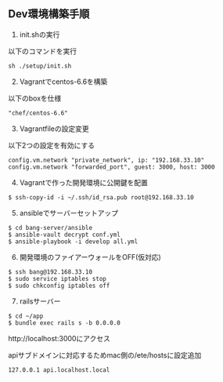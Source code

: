 ## Dev環境構築手順
1. init.shの実行

  以下のコマンドを実行
  ```
  sh ./setup/init.sh
  ```
2. Vagrantでcentos-6.6を構築

  以下のboxを仕様
  ```
  "chef/centos-6.6"
  ```
3. Vagrantfileの設定変更
  
  以下2つの設定を有効にする
  ```
  config.vm.network "private_network", ip: "192.168.33.10"
  config.vm.network "forwarded_port", guest: 3000, host: 3000
  ```
4. Vagrantで作った開発環境に公開鍵を配置

  ```
  $ ssh-copy-id -i ~/.ssh/id_rsa.pub root@192.168.33.10
  ```
5. ansibleでサーバーセットアップ

  ```
  $ cd bang-server/ansible
  $ ansible-vault decrypt conf.yml
  $ ansible-playbook -i develop all.yml
  ```
6. 開発環境のファイアーウォールをOFF(仮対応)

  ```
  $ ssh bang@192.168.33.10
  $ sudo service iptables stop
  $ sudo chkconfig iptables off
  ```
7. railsサーバー

  ```
  $ cd ~/app
  $ bundle exec rails s -b 0.0.0.0
  ```
  http://localhost:3000にアクセス
  
  apiサブドメインに対応するためmac側の/ete/hostsに設定追加
  ```
  127.0.0.1 api.localhost.local
  ```
